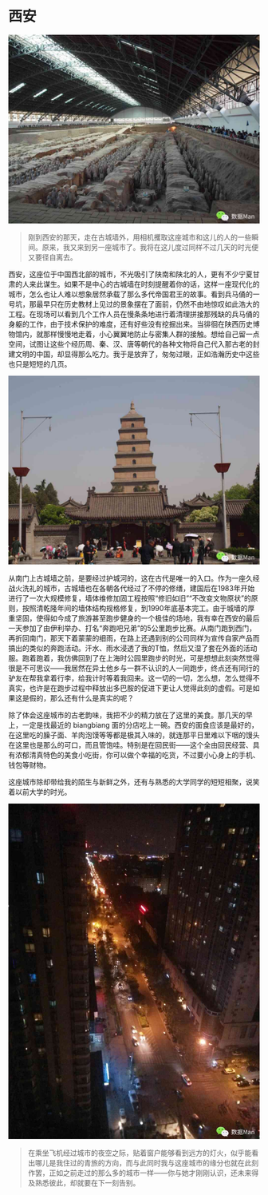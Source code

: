 # 西安

![](img/15-xian/01.jpg)

> 刚到西安的那天，走在古城墙外，用相机攫取这座城市和这儿的人的一些瞬间。原来，我又来到另一座城市了。我将在这儿度过同样不过几天的时光便又要径自离去。

西安，这座位于中国西北部的城市，不光吸引了陕南和陕北的人，更有不少宁夏甘肃的人来此谋生。如果不是中心的古城墙在时刻提醒着你的话，这样一座现代化的城市，怎么也让人难以想象居然承载了那么多代帝国君王的故事。看到兵马俑的一号坑，那最早只在历史教材上见过的景象摆在了面前，仍然不由地惊叹如此浩大的工程。在现场可以看到几个工作人员在慢条条地进行着清理拼接那残缺的兵马俑的身躯的工作，由于技术保护的难度，还有好些没有挖掘出来。当徘徊在陕西历史博物馆内，就那样慢慢地走着，小心翼翼地防止与密集人群的接触。想给自己留一点空间，试图让这些个经历周、秦、汉、唐等朝代的各种文物将自己代入那古老的封建文明的中国，却显得那么吃力。我于是放弃了，匆匆过眼，正如浩瀚历史中这些也只是短短的几页。

![](img/15-xian/02.jpg)

从南门上古城墙之前，是要经过护城河的，这在古代是唯一的入口。作为一座久经战火洗礼的城市，古城墙也在各朝各代经过了不停的修缮，建国后在1983年开始进行了一次大规模修复，墙体维修加固工程按照“修旧如旧”“不改变文物原状”的原则，按照清乾隆年间的墙体结构规格修复，到1990年底基本完工。由于城墙的厚重坚固，使得如今成了旅游甚至跑步健身的一个极佳的场地，我有幸在西安的最后一天参加了由伊利举办、打名“奔跑吧兄弟”的5公里跑步比赛。从南门跑到西门，再折回南门，那天下着蒙蒙的细雨，在路上还遇到别的公司同样为宣传自家产品而搞出的类似的奔跑活动。汗水、雨水浸透了我的T恤，然后又湿了套在外面的活动服。跑着跑着，我仿佛回到了在上海时公园里跑步的时光，可是想想此刻突然觉得很是不可思议——我居然在异土他乡与一群不认识的人一同跑步，终点还有同行的驴友在帮我拿着行李，给我计时等着我回来。这一切的一切，怎么想，怎么觉得不真实，也许是在跑步过程中释放出多巴胺的促进下更让人觉得此刻的虚假。可是如果这是假的，那么还有什么是真实的呢？

除了体会这座城市的古老韵味，我把不少的精力放在了这里的美食。那几天的早上，一定是找最近的 biangbiang 面的分店吃上一碗。西安的面食应该是最好的，在这里吃的臊子面、羊肉泡馍等等都是极其入味的，就连那平日里难以下咽的馒头在这里也是那么的可口，而且管饱哇。特别是在回民街——这个全由回民经营、具有浓郁清真特色的美食小吃街，你可以做个幸福的吃货，不过要小心身上的手机、钱包等财物。

这座城市除却带给我的陌生与新鲜之外，还有与熟悉的大学同学的短短相聚，说笑着以前大学的时光。

![](img/15-xian/03.jpg)

> 在乘坐飞机经过城市的夜空之际，贴着窗户能够看到远方的灯火，似乎能看出哪儿是我住过的青旅的方向，而与此同时我与这座城市的缘分也就在此刻作罢，正如之前走过的那么多的城市一样——你与她才刚刚认识，还未来得及熟悉彼此，却就要在下一刻告别。